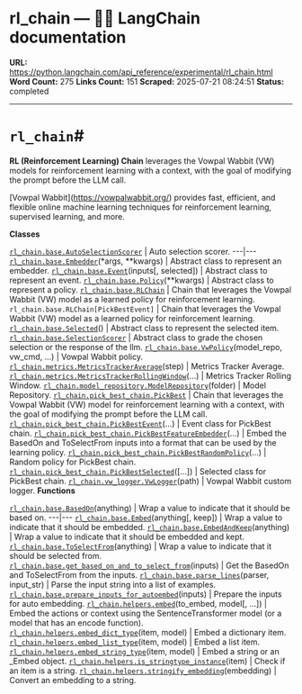 # rl_chain — 🦜🔗 LangChain  documentation

**URL:** https://python.langchain.com/api_reference/experimental/rl_chain.html
**Word Count:** 275
**Links Count:** 151
**Scraped:** 2025-07-21 08:24:51
**Status:** completed

---

# `rl_chain`\#

**RL \(Reinforcement Learning\) Chain** leverages the Vowpal Wabbit \(VW\) models for reinforcement learning with a context, with the goal of modifying the prompt before the LLM call.

\[Vowpal Wabbit\]\(<https://vowpalwabbit.org/>\) provides fast, efficient, and flexible online machine learning techniques for reinforcement learning, supervised learning, and more.

**Classes**

[`rl_chain.base.AutoSelectionScorer`](https://python.langchain.com/api_reference/experimental/rl_chain/langchain_experimental.rl_chain.base.AutoSelectionScorer.html#langchain_experimental.rl_chain.base.AutoSelectionScorer "langchain_experimental.rl_chain.base.AutoSelectionScorer") | Auto selection scorer.   ---|---   [`rl_chain.base.Embedder`](https://python.langchain.com/api_reference/experimental/rl_chain/langchain_experimental.rl_chain.base.Embedder.html#langchain_experimental.rl_chain.base.Embedder "langchain_experimental.rl_chain.base.Embedder")\(\*args, \*\*kwargs\) | Abstract class to represent an embedder.   [`rl_chain.base.Event`](https://python.langchain.com/api_reference/experimental/rl_chain/langchain_experimental.rl_chain.base.Event.html#langchain_experimental.rl_chain.base.Event "langchain_experimental.rl_chain.base.Event")\(inputs\[, selected\]\) | Abstract class to represent an event.   [`rl_chain.base.Policy`](https://python.langchain.com/api_reference/experimental/rl_chain/langchain_experimental.rl_chain.base.Policy.html#langchain_experimental.rl_chain.base.Policy "langchain_experimental.rl_chain.base.Policy")\(\*\*kwargs\) | Abstract class to represent a policy.   [`rl_chain.base.RLChain`](https://python.langchain.com/api_reference/experimental/rl_chain/langchain_experimental.rl_chain.base.RLChain.html#langchain_experimental.rl_chain.base.RLChain "langchain_experimental.rl_chain.base.RLChain") | Chain that leverages the Vowpal Wabbit \(VW\) model as a learned policy for reinforcement learning.   `rl_chain.base.RLChain[PickBestEvent]` | Chain that leverages the Vowpal Wabbit \(VW\) model as a learned policy for reinforcement learning.   [`rl_chain.base.Selected`](https://python.langchain.com/api_reference/experimental/rl_chain/langchain_experimental.rl_chain.base.Selected.html#langchain_experimental.rl_chain.base.Selected "langchain_experimental.rl_chain.base.Selected")\(\) | Abstract class to represent the selected item.   [`rl_chain.base.SelectionScorer`](https://python.langchain.com/api_reference/experimental/rl_chain/langchain_experimental.rl_chain.base.SelectionScorer.html#langchain_experimental.rl_chain.base.SelectionScorer "langchain_experimental.rl_chain.base.SelectionScorer") | Abstract class to grade the chosen selection or the response of the llm.   [`rl_chain.base.VwPolicy`](https://python.langchain.com/api_reference/experimental/rl_chain/langchain_experimental.rl_chain.base.VwPolicy.html#langchain_experimental.rl_chain.base.VwPolicy "langchain_experimental.rl_chain.base.VwPolicy")\(model\_repo, vw\_cmd, ...\) | Vowpal Wabbit policy.   [`rl_chain.metrics.MetricsTrackerAverage`](https://python.langchain.com/api_reference/experimental/rl_chain/langchain_experimental.rl_chain.metrics.MetricsTrackerAverage.html#langchain_experimental.rl_chain.metrics.MetricsTrackerAverage "langchain_experimental.rl_chain.metrics.MetricsTrackerAverage")\(step\) | Metrics Tracker Average.   [`rl_chain.metrics.MetricsTrackerRollingWindow`](https://python.langchain.com/api_reference/experimental/rl_chain/langchain_experimental.rl_chain.metrics.MetricsTrackerRollingWindow.html#langchain_experimental.rl_chain.metrics.MetricsTrackerRollingWindow "langchain_experimental.rl_chain.metrics.MetricsTrackerRollingWindow")\(...\) | Metrics Tracker Rolling Window.   [`rl_chain.model_repository.ModelRepository`](https://python.langchain.com/api_reference/experimental/rl_chain/langchain_experimental.rl_chain.model_repository.ModelRepository.html#langchain_experimental.rl_chain.model_repository.ModelRepository "langchain_experimental.rl_chain.model_repository.ModelRepository")\(folder\) | Model Repository.   [`rl_chain.pick_best_chain.PickBest`](https://python.langchain.com/api_reference/experimental/rl_chain/langchain_experimental.rl_chain.pick_best_chain.PickBest.html#langchain_experimental.rl_chain.pick_best_chain.PickBest "langchain_experimental.rl_chain.pick_best_chain.PickBest") | Chain that leverages the Vowpal Wabbit \(VW\) model for reinforcement learning with a context, with the goal of modifying the prompt before the LLM call.   [`rl_chain.pick_best_chain.PickBestEvent`](https://python.langchain.com/api_reference/experimental/rl_chain/langchain_experimental.rl_chain.pick_best_chain.PickBestEvent.html#langchain_experimental.rl_chain.pick_best_chain.PickBestEvent "langchain_experimental.rl_chain.pick_best_chain.PickBestEvent")\(...\) | Event class for PickBest chain.   [`rl_chain.pick_best_chain.PickBestFeatureEmbedder`](https://python.langchain.com/api_reference/experimental/rl_chain/langchain_experimental.rl_chain.pick_best_chain.PickBestFeatureEmbedder.html#langchain_experimental.rl_chain.pick_best_chain.PickBestFeatureEmbedder "langchain_experimental.rl_chain.pick_best_chain.PickBestFeatureEmbedder")\(...\) | Embed the BasedOn and ToSelectFrom inputs into a format that can be used by the learning policy.   [`rl_chain.pick_best_chain.PickBestRandomPolicy`](https://python.langchain.com/api_reference/experimental/rl_chain/langchain_experimental.rl_chain.pick_best_chain.PickBestRandomPolicy.html#langchain_experimental.rl_chain.pick_best_chain.PickBestRandomPolicy "langchain_experimental.rl_chain.pick_best_chain.PickBestRandomPolicy")\(...\) | Random policy for PickBest chain.   [`rl_chain.pick_best_chain.PickBestSelected`](https://python.langchain.com/api_reference/experimental/rl_chain/langchain_experimental.rl_chain.pick_best_chain.PickBestSelected.html#langchain_experimental.rl_chain.pick_best_chain.PickBestSelected "langchain_experimental.rl_chain.pick_best_chain.PickBestSelected")\(\[...\]\) | Selected class for PickBest chain.   [`rl_chain.vw_logger.VwLogger`](https://python.langchain.com/api_reference/experimental/rl_chain/langchain_experimental.rl_chain.vw_logger.VwLogger.html#langchain_experimental.rl_chain.vw_logger.VwLogger "langchain_experimental.rl_chain.vw_logger.VwLogger")\(path\) | Vowpal Wabbit custom logger.      **Functions**

[`rl_chain.base.BasedOn`](https://python.langchain.com/api_reference/experimental/rl_chain/langchain_experimental.rl_chain.base.BasedOn.html#langchain_experimental.rl_chain.base.BasedOn "langchain_experimental.rl_chain.base.BasedOn")\(anything\) | Wrap a value to indicate that it should be based on.   ---|---   [`rl_chain.base.Embed`](https://python.langchain.com/api_reference/experimental/rl_chain/langchain_experimental.rl_chain.base.Embed.html#langchain_experimental.rl_chain.base.Embed "langchain_experimental.rl_chain.base.Embed")\(anything\[, keep\]\) | Wrap a value to indicate that it should be embedded.   [`rl_chain.base.EmbedAndKeep`](https://python.langchain.com/api_reference/experimental/rl_chain/langchain_experimental.rl_chain.base.EmbedAndKeep.html#langchain_experimental.rl_chain.base.EmbedAndKeep "langchain_experimental.rl_chain.base.EmbedAndKeep")\(anything\) | Wrap a value to indicate that it should be embedded and kept.   [`rl_chain.base.ToSelectFrom`](https://python.langchain.com/api_reference/experimental/rl_chain/langchain_experimental.rl_chain.base.ToSelectFrom.html#langchain_experimental.rl_chain.base.ToSelectFrom "langchain_experimental.rl_chain.base.ToSelectFrom")\(anything\) | Wrap a value to indicate that it should be selected from.   [`rl_chain.base.get_based_on_and_to_select_from`](https://python.langchain.com/api_reference/experimental/rl_chain/langchain_experimental.rl_chain.base.get_based_on_and_to_select_from.html#langchain_experimental.rl_chain.base.get_based_on_and_to_select_from "langchain_experimental.rl_chain.base.get_based_on_and_to_select_from")\(inputs\) | Get the BasedOn and ToSelectFrom from the inputs.   [`rl_chain.base.parse_lines`](https://python.langchain.com/api_reference/experimental/rl_chain/langchain_experimental.rl_chain.base.parse_lines.html#langchain_experimental.rl_chain.base.parse_lines "langchain_experimental.rl_chain.base.parse_lines")\(parser, input\_str\) | Parse the input string into a list of examples.   [`rl_chain.base.prepare_inputs_for_autoembed`](https://python.langchain.com/api_reference/experimental/rl_chain/langchain_experimental.rl_chain.base.prepare_inputs_for_autoembed.html#langchain_experimental.rl_chain.base.prepare_inputs_for_autoembed "langchain_experimental.rl_chain.base.prepare_inputs_for_autoembed")\(inputs\) | Prepare the inputs for auto embedding.   [`rl_chain.helpers.embed`](https://python.langchain.com/api_reference/experimental/rl_chain/langchain_experimental.rl_chain.helpers.embed.html#langchain_experimental.rl_chain.helpers.embed "langchain_experimental.rl_chain.helpers.embed")\(to\_embed, model\[, ...\]\) | Embed the actions or context using the SentenceTransformer model \(or a model that has an encode function\).   [`rl_chain.helpers.embed_dict_type`](https://python.langchain.com/api_reference/experimental/rl_chain/langchain_experimental.rl_chain.helpers.embed_dict_type.html#langchain_experimental.rl_chain.helpers.embed_dict_type "langchain_experimental.rl_chain.helpers.embed_dict_type")\(item, model\) | Embed a dictionary item.   [`rl_chain.helpers.embed_list_type`](https://python.langchain.com/api_reference/experimental/rl_chain/langchain_experimental.rl_chain.helpers.embed_list_type.html#langchain_experimental.rl_chain.helpers.embed_list_type "langchain_experimental.rl_chain.helpers.embed_list_type")\(item, model\) | Embed a list item.   [`rl_chain.helpers.embed_string_type`](https://python.langchain.com/api_reference/experimental/rl_chain/langchain_experimental.rl_chain.helpers.embed_string_type.html#langchain_experimental.rl_chain.helpers.embed_string_type "langchain_experimental.rl_chain.helpers.embed_string_type")\(item, model\) | Embed a string or an \_Embed object.   [`rl_chain.helpers.is_stringtype_instance`](https://python.langchain.com/api_reference/experimental/rl_chain/langchain_experimental.rl_chain.helpers.is_stringtype_instance.html#langchain_experimental.rl_chain.helpers.is_stringtype_instance "langchain_experimental.rl_chain.helpers.is_stringtype_instance")\(item\) | Check if an item is a string.   [`rl_chain.helpers.stringify_embedding`](https://python.langchain.com/api_reference/experimental/rl_chain/langchain_experimental.rl_chain.helpers.stringify_embedding.html#langchain_experimental.rl_chain.helpers.stringify_embedding "langchain_experimental.rl_chain.helpers.stringify_embedding")\(embedding\) | Convert an embedding to a string.
